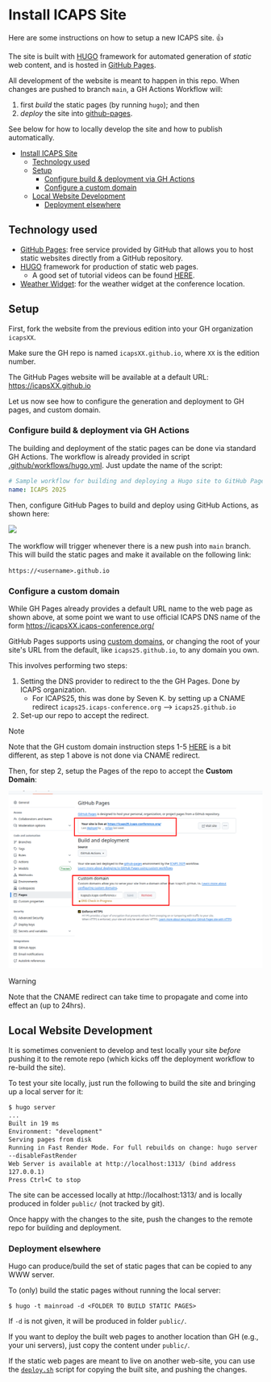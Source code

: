 # Install ICAPS Site

Here are some instructions on how to setup a new ICAPS site. 👍

The site is built with [HUGO](https://gohugo.io) framework for automated generation of _static_ web content, and is hosted in [GitHub Pages](https://pages.github.com/).

All development of the website is meant to happen in this repo. When changes are pushed to branch `main`, a GH Actions Workflow will:

1. first _build_ the static pages (by running `hugo`); and then
2. _deploy_ the site into [github-pages](https://docs.github.com/en/pages/getting-started-with-github-pages/configuring-a-publishing-source-for-your-github-pages-site).

See below for how to locally develop the site and how to publish automatically.

- [Install ICAPS Site](#install-icaps-site)
  - [Technology used](#technology-used)
  - [Setup](#setup)
    - [Configure build \& deployment via GH Actions](#configure-build--deployment-via-gh-actions)
    - [Configure a custom domain](#configure-a-custom-domain)
  - [Local Website Development](#local-website-development)
    - [Deployment elsewhere](#deployment-elsewhere)

## Technology used

- [GitHub Pages](https://pages.github.com/): free service provided by GitHub that allows you to host static websites directly from a GitHub repository.
- [HUGO](https://gohugo.io) framework for production of static web pages.
  - A good set of tutorial videos can be found [HERE](https://www.youtube.com/playlist?list=PLLAZ4kZ9dFpOnyRlyS-liKL5ReHDcj4G3).
- [Weather Widget](https://weatherwidget.org/): for the weather widget at the conference location.

## Setup

First, fork the website from the previous edition into your GH organization `icapsXX`.

Make sure the GH repo is named `icapsXX.github.io`, where `XX` is the edition number.

The GitHub Pages website will be available at a default URL: https://icapsXX.github.io

Let us now see how to configure the generation and deployment to GH pages, and custom domain.

### Configure build & deployment via GH Actions

The building and deployment of the static pages can be done via standard GH Actions. The workflow is already provided in script [.github/workflows/hugo.yml](.github/workflows/hugo.yml). Just update the  name of the script:

```yaml
# Sample workflow for building and deploying a Hugo site to GitHub Pages
name: ICAPS 2025
```

Then, configure GitHub Pages to build and deploy using GitHub Actions, as shown here:

![](gh-pages-settings.png)

The workflow will trigger whenever there is a new push into `main` branch. This will build the static pages and make it available on the following link:

`https://<username>.github.io`

### Configure a custom domain

While GH Pages already provides a default URL name to the web page as shown above, at some point we want to use official ICAPS DNS name of the form https://icapsXX.icaps-conference.org/

GitHub Pages supports using [custom domains](https://docs.github.com/en/pages/configuring-a-custom-domain-for-your-github-pages-site), or changing the root of your site's URL from the default, like `icaps25.github.io`, to any domain you own.

This involves performing two steps:

1. Setting the DNS provider to redirect to the the GH Pages. Done by ICAPS organization.
    - For ICAPS25, this was done by Seven K. by setting up a CNAME redirect `icaps25.icaps-conference.org` --> `icaps25.github.io`
2. Set-up our repo to accept the redirect.

> [!NOTE]
> Note that the GH custom domain instruction steps 1-5 [HERE](https://docs.github.com/en/pages/configuring-a-custom-domain-for-your-github-pages-site/managing-a-custom-domain-for-your-github-pages-site) is a bit different, as step 1 above is not done via CNAME redirect.

Then, for step 2, setup the Pages of the repo to accept the **Custom Domain**:

![](gh-pages-custom-domain.png)

> [!WARNING]
> Note that the CNAME redirect can take time to propagate and come into effect an (up to 24hrs).

## Local Website Development

It is sometimes convenient to develop and test locally your site _before_ pushing it to the remote repo (which kicks off the deployment workflow to re-build the site).

To test your site locally, just run the following to build the site and bringing up a local server for it:

```shell
$ hugo server
...
Built in 19 ms
Environment: "development"
Serving pages from disk
Running in Fast Render Mode. For full rebuilds on change: hugo server --disableFastRender
Web Server is available at http://localhost:1313/ (bind address 127.0.0.1)
Press Ctrl+C to stop
```

The site can be accessed locally at http://localhost:1313/ and is locally produced in folder `public/` (not tracked by git).

Once happy with the changes to the site, push the changes to the remote repo for building and deployment.

### Deployment elsewhere

Hugo can produce/build the set of static pages that can be copied to any WWW server.

To (only) build the static pages without running the local server:

```shell
$ hugo -t mainroad -d <FOLDER TO BUILD STATIC PAGES>
```

If `-d` is not given, it will be produced in folder `public/`.

If you want to deploy the built web pages to another location than GH (e.g., your uni servers), just copy the content under `public/`.

If the static web pages are meant to live on another web-site, you can use the [`deploy.sh`](deploy.sh) script for copying the built site, and pushing the changes.
